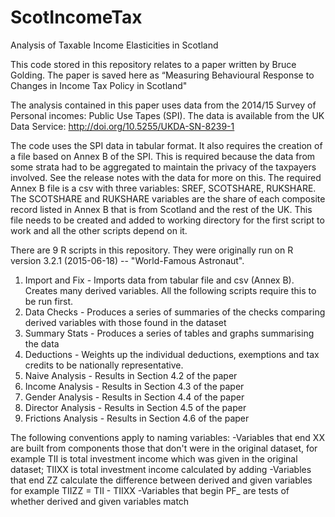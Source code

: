 # ScotIncomeTax
Analysis of Taxable Income Elasticities in Scotland 

This code stored in this repository relates to a paper written by Bruce Golding.  The paper is saved here as “Measuring Behavioural Response to Changes in Income Tax Policy in Scotland"

The analysis contained in this paper uses data from the 2014/15 Survey of Personal incomes: Public Use Tapes (SPI).  The data is available from the UK Data Service: http://doi.org/10.5255/UKDA-SN-8239-1

The code uses the SPI data in tabular format.  It also requires the creation of a file based on Annex B of the SPI.  This is required because the data from some strata had to be aggregated to maintain the privacy of the taxpayers involved.  See the release notes with the data for more on this.  The required Annex B file is a csv with three variables:  SREF, SCOTSHARE, RUKSHARE.  The SCOTSHARE and RUKSHARE variables are the share of each composite record listed in Annex B that is from Scotland and the rest of the UK. This file needs to be created and added to working directory for the first script to work and all the other scripts depend on it.  

There are 9 R scripts in this repository.  They were originally run on R version 3.2.1 (2015-06-18) -- "World-Famous Astronaut".  
1. Import and Fix -
      Imports data from tabular file and csv (Annex B).  Creates many derived variables. All the following scripts require this to be run first.  
2. Data Checks -
      Produces a series of summaries of the checks comparing derived variables with those found in the dataset
3. Summary Stats -
      Produces a series of tables and graphs summarising the data  
4. Deductions -
    Weights up the individual deductions, exemptions and tax credits to be nationally representative. 
5. Naive Analysis -
    Results in Section 4.2 of the paper
6. Income Analysis -
    Results in Section 4.3 of the paper    
7. Gender Analysis -
    Results in Section 4.4 of the paper
8. Director Analysis -
    Results in Section 4.5 of the paper
9. Frictions Analysis -
    Results in Section 4.6 of the paper

The following conventions apply to naming variables:
-Variables that end XX are built from components those that don't were in the original dataset, for example TII is total investment income which was given in the original dataset; TIIXX is total investment income calculated by adding 
-Variables that end ZZ calculate the difference between derived and given variables for example TIIZZ = TII - TIIXX
-Variables that begin PF_ are tests of whether derived and given variables match
